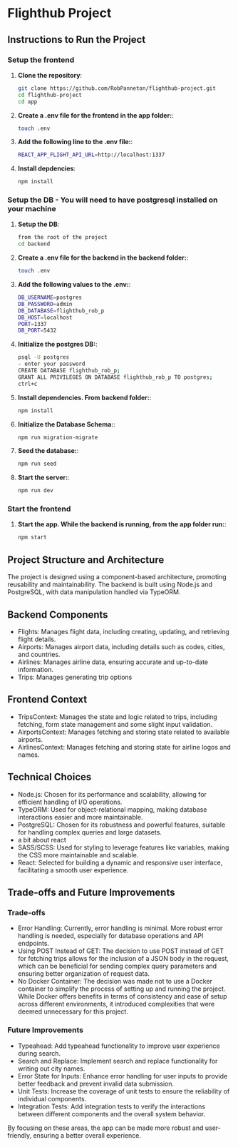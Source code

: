# Flighthub Project

## Instructions to Run the Project

### Setup the frontend

1. **Clone the repository**:

   ```bash
   git clone https://github.com/RobPanneton/flighthub-project.git
   cd flighthub-project
   cd app
   ```

2. **Create a .env file for the frontend in the app folder:**:

   ```bash
   touch .env
   ```

3. **Add the following line to the .env file:**:

   ```bash
   REACT_APP_FLIGHT_API_URL=http://localhost:1337
   ```

4. **Install depdencies**:

   ```bash
   npm install
   ```

### Setup the DB - You will need to have postgresql installed on your machine

1. **Setup the DB**:

   ```bash
   from the root of the project
   cd backend
   ```

2. **Create a .env file for the backend in the backend folder:**:

   ```bash
   touch .env
   ```

3. **Add the following values to the .env:**:

   ```bash
   DB_USERNAME=postgres
   DB_PASSWORD=admin
   DB_DATABASE=flighthub_rob_p
   DB_HOST=localhost
   PORT=1337
   DB_PORT=5432
   ```

4. **Initialize the postgres DB:**:

   ```bash
   psql -U postgres
   - enter your password
   CREATE DATABASE flighthub_rob_p;
   GRANT ALL PRIVILEGES ON DATABASE flighthub_rob_p TO postgres;
   ctrl+c
   ```

5. **Install dependencies. From backend folder:**:

   ```bash
   npm install
   ```

6. **Initialize the Database Schema:**:

   ```bash
   npm run migration-migrate
   ```

7. **Seed the database:**:

   ```bash
   npm run seed
   ```

8. **Start the server:**:

   ```bash
   npm run dev
   ```

### Start the frontend

1. **Start the app. While the backend is running, from the app folder run:**:

   ```bash
   npm start
   ```

## Project Structure and Architecture

The project is designed using a component-based architecture, promoting reusability and maintainability. The backend is built using Node.js and PostgreSQL, with data manipulation handled via TypeORM.

## Backend Components

- Flights: Manages flight data, including creating, updating, and retrieving flight details.
- Airports: Manages airport data, including details such as codes, cities, and countries.
- Airlines: Manages airline data, ensuring accurate and up-to-date information.
- Trips: Manages generating trip options

## Frontend Context

- TripsContext: Manages the state and logic related to trips, including fetching, form state management and some slight input validation.
- AirportsContext: Manages fetching and storing state related to available airports.
- AirlinesContext: Manages fetching and storing state for airline logos and names.

## Technical Choices

- Node.js: Chosen for its performance and scalability, allowing for efficient handling of I/O operations.
- TypeORM: Used for object-relational mapping, making database interactions easier and more maintainable.
- PostgreSQL: Chosen for its robustness and powerful features, suitable for handling complex queries and large datasets.
- a bit about react
- SASS/SCSS: Used for styling to leverage features like variables, making the CSS more maintainable and scalable.
- React: Selected for building a dynamic and responsive user interface, facilitating a smooth user experience.

## Trade-offs and Future Improvements

### Trade-offs

- Error Handling: Currently, error handling is minimal. More robust error handling is needed, especially for database operations and API endpoints.
- Using POST Instead of GET: The decision to use POST instead of GET for fetching trips allows for the inclusion of a JSON body in the request, which can be beneficial for sending complex query parameters and ensuring better organization of request data.
- No Docker Container: The decision was made not to use a Docker container to simplify the process of setting up and running the project. While Docker offers benefits in terms of consistency and ease of setup across different environments, it introduced complexities that were deemed unnecessary for this project.

### Future Improvements

- Typeahead: Add typeahead functionality to improve user experience during search.
- Search and Replace: Implement search and replace functionality for writing out city names.
- Error State for Inputs: Enhance error handling for user inputs to provide better feedback and prevent invalid data submission.
- Unit Tests: Increase the coverage of unit tests to ensure the reliability of individual components.
- Integration Tests: Add integration tests to verify the interactions between different components and the overall system behavior.

By focusing on these areas, the app can be made more robust and user-friendly, ensuring a better overall experience.
